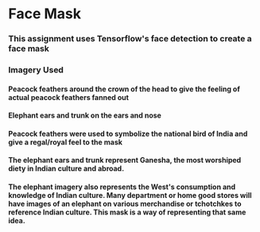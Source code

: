 # Face Mask 

### This assignment uses Tensorflow's face detection to create a face mask 

### Imagery Used 
#### Peacock feathers around the crown of the head to give the feeling of actual peacock feathers fanned out
#### Elephant ears and trunk on the ears and nose 

#### Peacock feathers were used to symbolize the national bird of India and give a regal/royal feel to the mask 
#### The elephant ears and trunk represent Ganesha, the most worshiped diety in Indian culture and abroad. 
#### The elephant imagery also represents the West's consumption and knowledge of Indian culture. Many department or home good stores will have images of an elephant on various merchandise or tchotchkes to reference Indian culture. This mask is a way of representing that same idea. 
